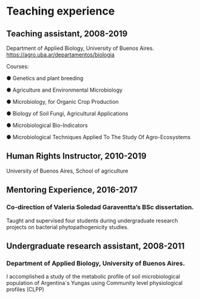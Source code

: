 # Teaching experience

## Teaching assistant,	2008-2019

Department of Applied Biology, University of Buenos Aires. https://agro.uba.ar/departamentos/biologia

Courses:

●	Genetics and plant breeding

●	Agriculture and Environmental Microbiology

●	Microbiology, for Organic Crop Production

●	Biology of Soil Fungi, Agricultural Applications

●	Microbiological Bio-Indicators

●	Microbiological Techniques Applied To The Study Of Agro-Ecosystems

## Human Rights Instructor, 2010-2019

University of Buenos Aires, School of agriculture

## Mentoring Experience, 	2016-2017

### Co-direction of Valeria Soledad Garaventta’s BSc dissertation.
Taught and supervised four students during undergraduate research projects on bacterial phytopathogenicity studies.	

## Undergraduate research assistant,	2008-2011

### Department of Applied Biology, University of Buenos Aires.
I accomplished a study of the metabolic profile of soil microbiological population of Argentina´s Yungas using Community level physiological profiles (CLPP)

